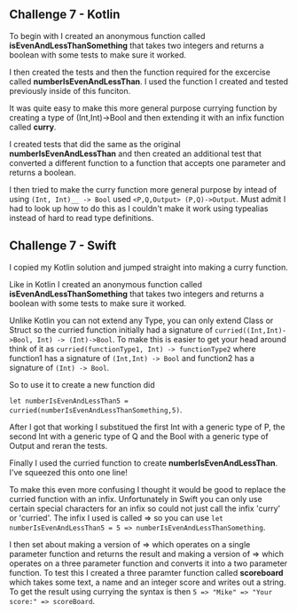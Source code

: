 ## Challenge 7 - Kotlin

To begin with I created an anonymous function called __isEvenAndLessThanSomething__ that takes two integers and returns a boolean with some tests to make sure it worked.

I then created the tests and then the function required for the excercise called __numberIsEvenAndLessThan__. I used the function I created and tested previously inside of this funciton.

It was quite easy to make this more general purpose currying function by creating a type of (Int,Int)->Bool and then extending it with an infix function called __curry__.

I created tests that did the same as the original __numberIsEvenAndLessThan__ and then created an additional test that converted a different function to a function that accepts one parameter and returns a boolean.

I then tried to make the curry function more general purpose by intead of using ```(Int, Int)__ -> Bool``` used ```<P,Q,Output> (P,Q)->Output```. Must admit I had to look up how to do this as I couldn't make it work using typealias instead of hard to read type definitions.

## Challenge 7 - Swift

I copied my Kotlin solution and jumped straight into making a curry function. 

Like in Kotlin I created an anonymous function called __isEvenAndLessThanSomething__ that takes two integers and returns a boolean with some tests to make sure it worked.

Unlike Kotlin you can not extend any Type, you can only extend Class or Struct so the curried function initially had a signature of ```curried((Int,Int)->Bool, Int) -> (Int)->Bool```. 
To make this is easier to get your head around think of it as ```curried(functionType1, Int) -> functionType2``` where function1 has a signature of ```(Int,Int) -> Bool``` and function2 has a signature of ```(Int) -> Bool```.

So to use it to create a new function did

```let numberIsEvenAndLessThan5 = curried(numberIsEvenAndLessThanSomething,5)```.

After I got that working I substitued the first Int with a generic type of P, the second Int with a generic type of Q and the Bool with a generic type of Output and reran the tests.

Finally I used the curried function to create __numberIsEvenAndLessThan__. I've squeezed this onto one line!

To make this even more confusing I thought it would be good to replace the curried function with an infix. Unfortunately in Swift you can only use certain special characters for an infix so could not just call the infix 'curry' or 'curried'. The infix I used is called => so you can use ```let numberIsEvenAndLessThan5 = 5 => numberIsEvenAndLessThanSomething```.   

I then set about making a version of => which operates on a single parameter function and returns the result and making a version of => which operates on a three parameter function and converts it into a two parameter function. To test this I created a three paramter function called __scoreboard__ which takes some text, a name and an integer score and writes out a string. To get the result using currying the syntax is then ```5 => "Mike" => "Your score:" => scoreBoard```.

